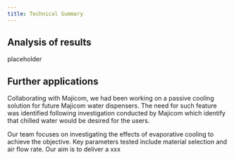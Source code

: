 ```yaml
---
title: Technical Summary
---
```


## Analysis of results

placeholder

## Further applications
Collaborating with Majicom, we had been working on a passive cooling solution for future Majicom water dispensers. The need for such feature was identified following investigation conducted by Majicom which identify that chilled water would be desired for the users.

Our team focuses on investigating the effects of evaporative cooling to achieve the objective. Key parameters tested include material selection and air flow rate. Our aim is to deliver a xxx
